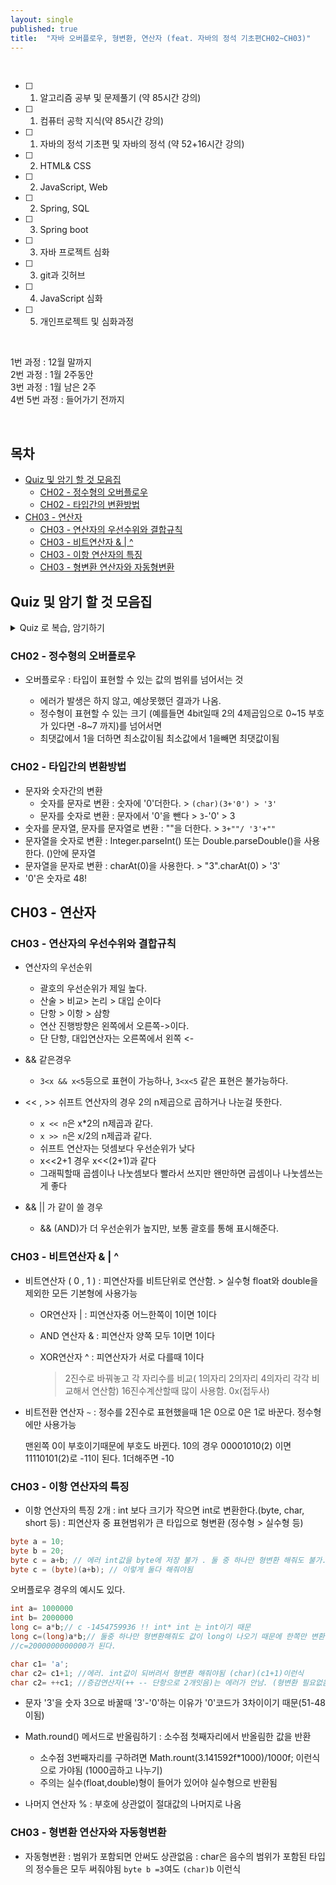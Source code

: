 ```yaml
---
layout: single
published: true
title:  "자바 오버플로우, 형변환, 연산자 (feat. 자바의 정석 기초편CH02~CH03)"
---
```





<br>

- [ ] 1. 알고리즘 공부 및 문제풀기 (약 85시간 강의)
- [ ] 1. 컴퓨터 공학 지식(약 85시간 강의)
- [ ] 1. 자바의 정석 기초편 및 자바의 정석 (약 52+16시간 강의)
- [ ] 2. HTML& CSS
- [ ] 2. JavaScript, Web
- [ ] 2. Spring, SQL
- [ ] 3. Spring boot
- [ ] 3. 자바 프로젝트 심화
- [ ] 3. git과 깃허브
- [ ] 4. JavaScript 심화
- [ ] 5. 개인프로젝트 및 심화과정

<br>


1번 과정 : 12월 말까지  
2번 과정 : 1월 2주동안  
3번 과정 : 1월 남은 2주  
4번 5번 과정 : 들어가기 전까지  


<br>



## 목차

- [Quiz 및 암기 할 것 모음집](#quiz-및-암기-할-것-모음집)
  * [CH02 - 정수형의 오버플로우](#ch02---정수형의-오버플로우)
  * [CH02 - 타입간의 변환방법](#ch02---타입간의-변환방법)
- [CH03 - 연산자](#ch03---연산자)
  * [CH03 - 연산자의 우선수위와 결합규칙](#ch03---연산자의-우선수위와-결합규칙)
  * [CH03 - 비트연산자 & | ^](#ch03---비트연산자---)
  * [CH03 - 이항 연산자의 특징](#ch03---이항-연산자의-특징)
  * [CH03 - 형변환 연산자와 자동형변환](#ch03---형변환-연산자와-자동형변환)




## Quiz 및 암기 할 것 모음집


<details>
  <summary>
    Quiz 로 복습, 암기하기
  </summary>
<div markdown="1">

  <br>


1. char 타입(2byte) 의 변수에 저장될 수 있는 정수 값의 범위는?
2. `x << n`와 같은 값은?
3. `int a='0'`의 a값은?

  <br>



<details>
  <summary>
    답안지
  </summary>

<div markdown="1">
  <br>
  
1. 0~65535
2. x*2의 n제곱
3. 48



</div>
</details>


</div>
</details>



### CH02 - 정수형의 오버플로우

 * 오버플로우
   : 타입이 표현할 수 있는 값의 범위를 넘어서는 것

   - 에러가 발생은 하지 않고, 예상못했던 결과가 나옴.
   - 정수형이 표현할 수 있는 크기 (예를들면 4bit일때 2의 4제곱임으로 0~15 부호가 있다면 -8~7 까지)를 넘어서면
   - 최댓값에서 1을 더하면 최소값이됨 최소값에서 1을빼면 최댓값이됨
  


### CH02 - 타입간의 변환방법

 - 문자와 숫자간의 변환
     - 숫자를 문자로 변환 : 숫자에 '0'더한다. > `(char)(3+'0') > '3'`
     - 문자를 숫자로 변환 : 문자에서 '0'을 뺀다 > `3`-'0' > 3
 - 숫자를 문자열, 문자를 문자열로 변환 : ""을 더한다. > `3+""/ '3'+"" `
 - 문자열을 숫자로 변환 : Integer.parseInt() 또는 Double.parseDouble()을 사용한다. ()안에 문자열
 - 문자열을 문자로 변환 : charAt(0)을 사용한다. > "3".charAt(0) > '3'
 - '0'은 숫자로 48!


## CH03 - 연산자

### CH03 - 연산자의 우선수위와 결합규칙

 * 연산자의 우선순위
   - 괄호의 우선순위가 제일 높다.
   - 산술 > 비교> 논리 > 대입 순이다
   - 단항 > 이항 > 삼항
   - 연산 진행방향은 왼쪽에서 오른쪽->이다.
   - 단 단항, 대입연산자는 오른쪽에서 왼쪽 <-

 * && 같은경우
   - `3<x && x<5`등으로 표현이 가능하나, `3<x<5` 같은 표현은 불가능하다.

 * << , >> 쉬프트 연산자의 경우 2의 n제곱으로 곱하거나 나눈걸 뜻한다.
   - `x << n`은 x*2의 n제곱과 같다.
   - `x >> n`은 x/2의 n제곱과 같다.
   - 쉬프트 연산자는 덧셈보다 우선순위가 낮다
   - x<<2+1  경우 x<<(2+1)과 같다
   - 그래픽할때 곱셈이나 나눗셈보다 빨라서 쓰지만 왠만하면 곱셈이나 나눗셈쓰는게 좋다

 * && || 가 같이 쓸 경우
   - && (AND)가 더 우선순위가 높지만, 보통 괄호를 통해 표시해준다.



### CH03 - 비트연산자 & | ^ 

 * 비트연산자 ( 0 , 1 )
   : 피연산자를 비트단위로 연산함. > 실수형 float와 double을 제외한 모든 기본형에 사용가능

   - OR연산자 | : 피연산자중 어느한쪽이 1이면 1이다
   - AND 연산자 & : 피연산자 양쪽 모두 1이면 1이다
   - XOR연산자 ^ : 피연산자가 서로 다를때 1이다
  
     > 2진수로 바꿔놓고 각 자리수를 비교( 1의자리 2의자리 4의자리 각각 비교해서 연산함)
     > 16진수계산할때 많이 사용함. 0x(접두사)

 * 비트전환 연산자 ` ~ `
   : 정수를 2진수로 표현했을때 1은 0으로 0은 1로 바꾼다. 정수형에만 사용가능

   맨왼쪽 0이 부호이기때문에 부호도 바뀐다.
   10의 경우 00001010(2) 이면
            11110101(2)로 -11이 된다. 1더해주면 -10



### CH03 - 이항 연산자의 특징

 - 이항 연산자의 특징 2개
   : int 보다 크기가 작으면 int로 변환한다.(byte, char, short 등)
   : 피연산자 중 표현범위가 큰 타입으로 형변환 (정수형 > 실수형 등)

```java
byte a = 10;
byte b = 20;
byte c = a+b; // 에러 int값을 byte에 저장 불가 . 둘 중 하나만 형변환 해줘도 불가.
byte c = (byte)(a+b); // 이렇게 둘다 해줘야됨
```

오버플로우 경우의 예시도 있다.
```java
int a= 1000000
int b= 2000000
long c= a*b;// c -1454759936 !! int* int 는 int이기 때문
long c=(long)a*b;// 둘중 하나만 형변환해줘도 값이 long이 나오기 때문에 한쪽만 변환해줘도 된다.
//c=2000000000000가 된다.
```

```java
char c1= 'a';
char c2= c1+1; //에러. int값이 되버려서 형변환 해줘야됨 (char)(c1+1)이런식
char c2= ++c1; //증감연산자(++ -- 단항으로 2개잇음)는 에러가 안남. (형변환 필요없음)
```

 - 문자 '3'을 숫자 3으로 바꿀때 '3'-'0'하는 이유가 '0'코드가 3차이이기 때문(51-48이됨)

 * Math.round() 메서드로 반올림하기
   : 소수점 첫째자리에서 반올림한 값을 반환

   - 소수점 3번째자리를 구하려면 Math.rount(3.141592f*1000)/1000f; 이런식으로 가야됨 (1000곱하고 나누기)
   - 주의는 실수(float,double)형이 들어가 있어야 실수형으로 반환됨


 * 나머지 연산자 %
   : 부호에 상관없이 절대값의 나머지로 나옴

   

### CH03 - 형변환 연산자와 자동형변환

 * 자동형변환
   : 범위가 포함되면 안써도 상관없음
   : char은 음수의 범위가 포함된 타입의 정수들은 모두 써줘야됨 `byte b =3`여도 `(char)b`  이런식


















































</div>
</details>
